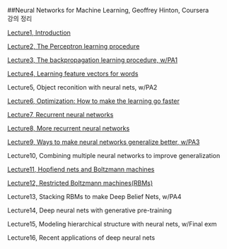 ##Neural Networks for Machine Learning, Geoffrey Hinton, Coursera   
강의 정리

<a href="https://rawgit.com/notyetend/NNfML/master/notes/Neural_Networks_Lecture1.html">Lecture1, Introduction</a>

<a href="https://rawgit.com/notyetend/NNfML/master/notes/Neural_Networks_Lecture2.html">Lecture2, The Perceptron learning procedure</a>

<a href="https://rawgit.com/notyetend/NNfML/master/notes/Neural_Networks_Lecture3.html">Lecture3, The backpropagation learning procedure, w/PA1</a>

<a href="https://rawgit.com/notyetend/NNfML/master/notes/Neural_Networks_Lecture4.html">Lecture4, Learning feature vectors for words</a>

Lecture5, Object reconition with neural nets, w/PA2

<a href="https://rawgit.com/notyetend/NNfML/master/notes/Neural_Networks_Lecture6.html">Lecture6, Optimization: How to make the learning go faster</a>

<a href="https://rawgit.com/notyetend/NNfML/master/notes/Neural_Networks_Lecture7.html">Lecture7, Recurrent neural networks</a>

<a href="https://rawgit.com/notyetend/NNfML/master/notes/Neural_Networks_Lecture8.html">Lecture8, More recurrent neural networks</a>

<a href="https://rawgit.com/notyetend/NNfML/master/notes/Neural_Networks_Lecture9.html">Lecture9, Ways to make neural networks generalize better, w/PA3</a>

Lecture10, Combining multiple neural networks to improve generalization

<a href="https://rawgit.com/notyetend/NNfML/master/notes/Neural_Networks_Lecture11.html">Lecture11, Hopfiend nets and Boltzmann machines</a>

<a href="https://rawgit.com/notyetend/NNfML/master/notes/Neural_Networks_Lecture12.html">Lecture12, Restricted Boltzmann machines(RBMs)</a>

Lecture13, Stacking RBMs to make Deep Belief Nets, w/PA4

Lecture14, Deep neural nets with generative pre-training

Lecture15, Modeling hierarchical structure with neural nets, w/Final exm

Lecture16, Recent applications of deep neural nets
